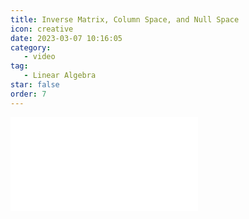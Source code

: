 ```yaml
---
title: Inverse Matrix, Column Space, and Null Space
icon: creative
date: 2023-03-07 10:16:05
category:
   - video
tag:
   - Linear Algebra
star: false
order: 7
---
```



<div class="video-container">
  <iframe src="//player.bilibili.com/player.html?aid=483115509&bvid=BV1bT411e7Cv&cid=1054662950&page=7" scrolling="no" border="0" frameborder="no" framespacing="0" allowfullscreen="true"> </iframe>
</div>
